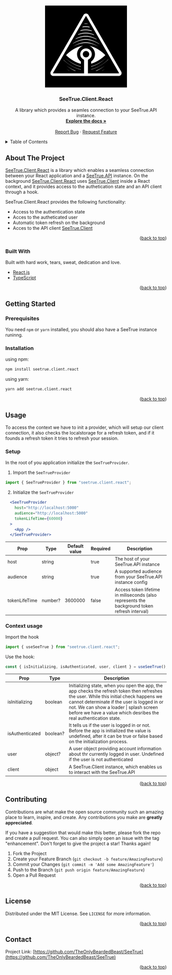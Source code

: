 <div id="top"></div>



<!-- PROJECT LOGO -->
<br />
<div align="center">
  <a href="https://github.com/TheOnlyBeardedBeast/SeeTrue">
    <img width="256px" src="../SeeTrue.Admin/src/Assets/SeeTrueIcon.png" />
  </a>

  <h3 align="center">SeeTrue.Client.React</h3>

  <p align="center">
    A library which provides a seamles connection to your SeeTrue.API instance.
    <br />
    <a href="https://github.com/TheOnlyBeardedBeast/SeeTrue/tree/master/SeeTrue.Client.React"><strong>Explore the docs »</strong></a>
    <br />
    <br />
    <a href="https://github.com/TheOnlyBeardedBeast/SeeTrue/issues">Report Bug</a>
    ·
    <a href="https://github.com/TheOnlyBeardedBeast/SeeTrue/issues">Request Feature</a>
  </p>
</div>



<!-- TABLE OF CONTENTS -->
<details>
  <summary>Table of Contents</summary>
  <ol>
    <li>
      <a href="#about-the-project">About The Project</a>
      <ul>
        <li><a href="#built-with">Built With</a></li>
      </ul>
    </li>
    <li>
      <a href="#getting-started">Getting Started</a>
      <ul>
        <li><a href="#prerequisites">Prerequisites</a></li>
        <li><a href="#installation">Installation</a></li>
      </ul>
    </li>
    <li><a href="#usage">Usage</a></li>
    <li><a href="#contributing">Contributing</a></li>
    <li><a href="#license">License</a></li>
    <li><a href="#contact">Contact</a></li>
  </ol>
</details>



<!-- ABOUT THE PROJECT -->
## About The Project

[SeeTrue.Client.React](https://github.com/TheOnlyBeardedBeast/SeeTrue/tree/master/SeeTrue.Client.React) is a library which enables a seamless connection between your React application and a [SeeTrue.API](https://github.com/TheOnlyBeardedBeast/SeeTrue/tree/master/SeeTrue.API) instance. On the background [SeeTrue.Client.React](https://github.com/TheOnlyBeardedBeast/SeeTrue/tree/master/SeeTrue.Client.React) uses [SeeTrue.Client](https://github.com/TheOnlyBeardedBeast/SeeTrue/tree/master/SeeTrue.Client) inside a React context, and it provides access to the authetication state and an API client through a hook.

SeeTrue.Client.React provides the following functionality:
* Access to the authentication state
* Acces to the autheticated user
* Automatic token refresh on the background
* Acces to the API client [SeeTrue.Client](https://github.com/TheOnlyBeardedBeast/SeeTrue/tree/master/SeeTrue.Client)


<p align="right">(<a href="#top">back to top</a>)</p>



### Built With

Built with hard work, tears, sweat, dedication and love.


* [React.js](https://reactjs.org/)
* [TypeScript](https://www.typescriptlang.org/)

<p align="right">(<a href="#top">back to top</a>)</p>



<!-- GETTING STARTED -->
## Getting Started
### Prerequisites

You need `npm` or `yarn` installed, you should also have a SeeTrue instance runinng. 

### Installation

using npm:
```bash
npm install seetrue.client.react
```

using yarn:
```bash
yarn add seetrue.client.react
```

<p align="right">(<a href="#top">back to top</a>)</p>



<!-- USAGE EXAMPLES -->
## Usage

To access the context we have to init a provider, which will setup our client connection, it also checks the localstorage for a refresh token, and if it founds a refresh token it tries to refresh your session. 

### Setup

In the root of you application initialize the `SeeTrueProvider`.

1. Import the `SeeTrueProvider`
```typescript
import { SeeTrueProvider } from "seetrue.client.react";
```
2. Initialize the `SeeTrueProvider`
```jsx
  <SeeTrueProvider
    host="http://localhost:5000"
    audience="http://localhost:5000"
    tokenLifeTime={60000}
  >
    <App />
  </SeeTrueProvider>
```

| Prop          | Type    | Default value | Required | Description                                                                                  |
|---------------|---------|---------------|----------|----------------------------------------------------------------------------------------------|
| host          | string  |               | true     | The host of your SeeTrue.API instance                                                        |
| audience      | string  |               | true     | A supported audience from your SeeTrue.API instance config                                   |
| tokenLifeTime | number? | 3600000       | false    | Access token lifetime in miliseconds (also represents the background token refresh interval) |

### Context usage

Import the hook
```typescript
import { useSeeTrue } from "seetrue.client.react";
```

Use the hook:
```typescript
const { isInitializing, isAuthenticated, user, client } = useSeeTrue();
```


| Prop            | Type     | Description                                                                                                                                                                                                                                                                                              |
|-----------------|----------|----------------------------------------------------------------------------------------------------------------------------------------------------------------------------------------------------------------------------------------------------------------------------------------------------------|
| isInitializing  | boolean  | Initializing state, when you open the app, the app checks the refresh token then refreshes the user.  While this initial check happens we cannot determinate if the user is logged in or not. We can show a loader \| splash screen before we have a value which desribes the real authentication state. |
| isAuthenticated | boolean? | It tells us if the user is logged in or not. Before the app is initialized the value is undefined, after it can be true or false based on the initialization process.                                                                                                                                    |
| user            | object?  | A user object providing account information about thr currently logged in user. Undefined if the user is not authenticated                                                                                                                                                     |
| client          | object   | A SeeTrue.Client instance, which enables us to interact with the SeeTrue.API                                                                                                                                                                                                                             |

<p align="right">(<a href="#top">back to top</a>)</p>



<!-- CONTRIBUTING -->
## Contributing

Contributions are what make the open source community such an amazing place to learn, inspire, and create. Any contributions you make are **greatly appreciated**.

If you have a suggestion that would make this better, please fork the repo and create a pull request. You can also simply open an issue with the tag "enhancement".
Don't forget to give the project a star! Thanks again!

1. Fork the Project
2. Create your Feature Branch (`git checkout -b feature/AmazingFeature`)
3. Commit your Changes (`git commit -m 'Add some AmazingFeature'`)
4. Push to the Branch (`git push origin feature/AmazingFeature`)
5. Open a Pull Request

<p align="right">(<a href="#top">back to top</a>)</p>



<!-- LICENSE -->
## License

Distributed under the MIT License. See `LICENSE` for more information.

<p align="right">(<a href="#top">back to top</a>)</p>



<!-- CONTACT -->
## Contact

Project Link: [https://github.com/TheOnlyBeardedBeast/SeeTrue](https://github.com/TheOnlyBeardedBeast/SeeTrue)

<p align="right">(<a href="#top">back to top</a>)</p>



